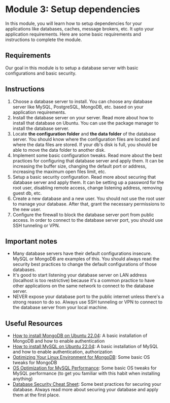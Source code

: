 # Module 3: Setup dependencies

In this module, you will learn how to setup dependencies for your applications like databases, caches, message brokers, etc. It upto your application requirements. Here are some basic requirements and instructions to complete the module.

## Requirements

Our goal in this module is to setup a database server with basic configurations and basic security.

## Instructions

1. Choose a database server to install. You can choose any database server like MySQL, PostgreSQL, MongoDB, etc. based on your application requirements.
2. Install the database server on your server. Read more about how to install that database on Ubuntu. You can use the package manager to install the database server.
3. Locate **the configuration folder** and **the data folder** of the database server. You should know where the configuration files are located and where the data files are stored. If your db's disk is full, you should be able to move the data folder to another disk.
4. Implement some basic configuration tweaks. Read more about the best practices for configuring that database server and apply them. It can be increasing the buffer size, changing the default port or address, increasing the maximum open files limit, etc.
5. Setup a basic security configuration. Read more about securing that database server and apply them. It can be setting up a password for the root user, disabling remote access, change listening address, removing guest db, etc.
6. Create a new database and a new user. You should not use the root user to manage your database. After that, grant the necessary permissions to the new user.
7. Configure the firewall to block the database server port from public access. In order to connect to the database server port, you should use SSH tunneling or VPN.

## Important notes

- Many database servers have their default configurations insecure. MySQL or MongoDB are examples of this. You should always read the security best practices to change the default configurations of those databases.
- It's good to start listening your database server on LAN address (localhost is too restrictive) because it's a common practice to have other applications on the same network to connect to the database server.
- NEVER expose your database port to the public internet unless there's a strong reason to do so. Always use SSH tunneling or VPN to connect to the database server from your local machine.

## Useful Resources

- [How to install MongoDB on Ubuntu 22.04](https://www.cherryservers.com/blog/install-mongodb-ubuntu-22-04): A basic installation of MongoDB and how to enable authentication
- [How to install MySQL on Ubuntu 22.04](https://www.digitalocean.com/community/tutorials/how-to-install-mysql-on-ubuntu-22-04): A basic installation of MySQL and how to enable authentication, authorization
- [Optimizing Your Linux Environment for MongoDB](https://severalnines.com/blog/optimizing-your-linux-environment-mongodb/): Some basic OS tweaks for MongoDB
- [OS Optimization for MySQL Performance](https://www.linkedin.com/pulse/os-optimization-mysql-performance-prabhat-kumar-q9osc/): Some basic OS tweaks for MySQL performance (to get you familiar with this habit when installing anything)
- [Database Security Cheat Sheet](https://cheatsheetseries.owasp.org/cheatsheets/Database_Security_Cheat_Sheet.html): Some best practices for securing your database. Always read more about securing your database and apply them at the first place.